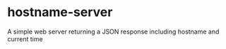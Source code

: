 # hostname-server
A simple web server returning a JSON response including hostname and current time
